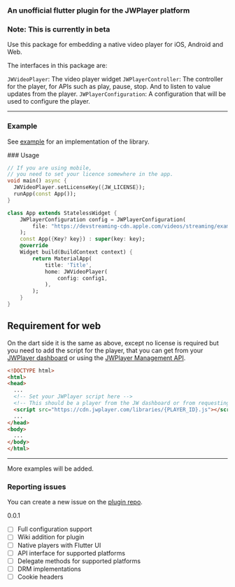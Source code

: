 ### An unofficial flutter plugin for the JWPlayer platform
### Note: This is currently in beta

Use this package for embedding a native video player for iOS, Android and Web.

The interfaces in this package are:

`JWVideoPlayer`: The video player widget
`JWPlayerController`: The controller for the player, for APIs such as play, pause, stop. And to listen to value updates from the player.
`JWPlayerConfiguration`: A configuration that will be used to configure the player.
___
### Example
See [example](https://github.com/DavidPerezP124/jwplayer_plugin/tree/main/jwplayer/example) for an implementation of the library.

### Usage
```dart
// If you are using mobile, 
// you need to set your licence somewhere in the app.
void main() async {
  JWVideoPlayer.setLicenseKey({JW_LICENSE});
  runApp(const App());
}

class App extends StatelessWidget {
    JWPlayerConfiguration config = JWPlayerConfiguration(
        file: "https://devstreaming-cdn.apple.com/videos/streaming/examples/img_bipbop_adv_example_ts/master.m3u8"
    );
    const App({Key? key}) : super(key: key);
    @override
    Widget build(BuildContext context) {
        return MaterialApp(
            title: 'Title',
            home: JWVideoPlayer(
                config: config1,
            ),
        );
    }
}
```
## Requirement for web
On the dart side it is the same as above, except no license is required but you need to add the script for the player, that you can get from your [JWPlayer dashboard](https://dashboard.jwplayer.com) or using the [JWPlayer Management API](https://docs.jwplayer.com/platform/reference/get_v2-sites-site-id-players-player-id-).
```html
<!DOCTYPE html>
<html>
<head>
  ...
  <!-- Set your JWPlayer script here -->
  <!-- This should be a player from the JW dashboard or from requesting it more info here https://docs.jwplayer.com/platform/docs/players-get-started -->
  <script src="https://cdn.jwplayer.com/libraries/{PLAYER_ID}.js"></script>
  ...
</head>
<body>
  ...
</body>
</html>
```
---
More examples will be added.

### Reporting issues
You can create a new issue on the [plugin repo](https://github.com/DavidPerezP124/jwplayer_plugin).

0.0.1

- [ ] Full configuration support
- [ ] Wiki addition for plugin
- [ ] Native players with Flutter UI
- [ ] API interface for supported platforms
- [ ] Delegate methods for supported platforms
- [ ] DRM implementations
- [ ] Cookie headers

